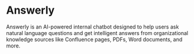 # Answerly
Answerly is an AI-powered internal chatbot designed to help users ask natural language questions and get intelligent answers from organizational knowledge sources like Confluence pages, PDFs, Word documents, and more.
